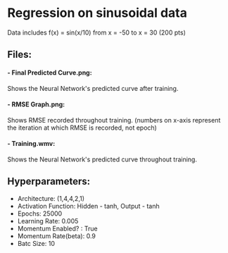 # Regression on sinusoidal data

  Data includes f(x) = sin(x/10) from x = -50 to x = 30 (200 pts)

## Files:  
#### - Final Predicted Curve.png:  
Shows the Neural Network's predicted curve after training.

#### - RMSE Graph.png:  
Shows RMSE recorded throughout training. (numbers on x-axis represent the iteration at which RMSE is recorded, not epoch)

#### - Training.wmv:
Shows the Neural Network's predicted curve throughout training.

## Hyperparameters:  
- Architecture: (1,4,4,2,1)
- Activation Function: Hidden - tanh, Output - tanh
- Epochs: 25000
- Learning Rate: 0.005
- Momentum Enabled? : True
- Momentum Rate(beta): 0.9
- Batc Size: 10
